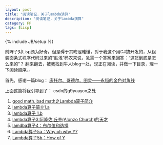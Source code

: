 ```yaml
---
layout: post
title: "阅读笔记，关于lambda演算"
description: "阅读笔记，关于lambda演算"
category: FP
tags: [Lisp]
---
```

{% include JB/setup %}

前阵子对Lisp颇为好奇，但是碍于其晦涩难懂，对于我这个用C#搞开发的，从组装面条式程序代码过来的“肤浅”码农来说，急需一个答案来回答：“这货到底是怎么来的”？
翻来翻去，被我找到牛人blog一处，现正在阅读，并做一下目录，理一下阅读顺序。。

首先，感谢一篇blog：
[康托尔、哥德尔、图灵——永恒的金色对角线](http://blog.csdn.net/pongba/article/details/1336028)

上面这篇将我引导到了：
csdn的g9yuayon之处

1. [good math, bad math之Lambda算子简介](http://blog.csdn.net/g9yuayon/article/details/748684)
2. [lambda算子简介1.a](http://blog.csdn.net/g9yuayon/article/details/759778)
3. [lambda算子 1.b](http://blog.csdn.net/g9yuayon/article/details/790953)
4. [lambda算子3:阿隆佐.丘齐(Alonzo Church)的天才](http://blog.csdn.net/g9yuayon/article/details/1062514)
5. [lamdba算子4：布尔值和选择](http://blog.csdn.net/g9yuayon/article/details/1126396)
6. [Lambda算子5a：Why oh why Y?](http://blog.csdn.net/g9yuayon/article/details/1271270)
7. [Lambda算子5b：How of Y](http://blog.csdn.net/g9yuayon/article/details/1271319)
